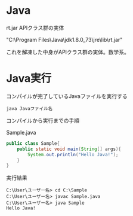 # Java

rt.jar APIクラス群の実体

"C:\Program Files\Java\jdk1.8.0_73\jre\lib\rt.jar"

これを解凍した中身がAPIクラス群の実体。数学系。

# Java実行

コンパイルが完了しているJavaファイルを実行する
```
java Javaファイル名
```

コンパイルから実行までの手順

Sample.java 
```Java
public class Sample{
    public static void main(String[] args){
        System.out.println("Hello Java!");
    }
}
```

実行結果
```
C:\User\ユーザー名> cd C:\Sample
C:\User\ユーザー名> javac Sample.java
C:\User\ユーザー名> java Sample
Hello Java!
```
